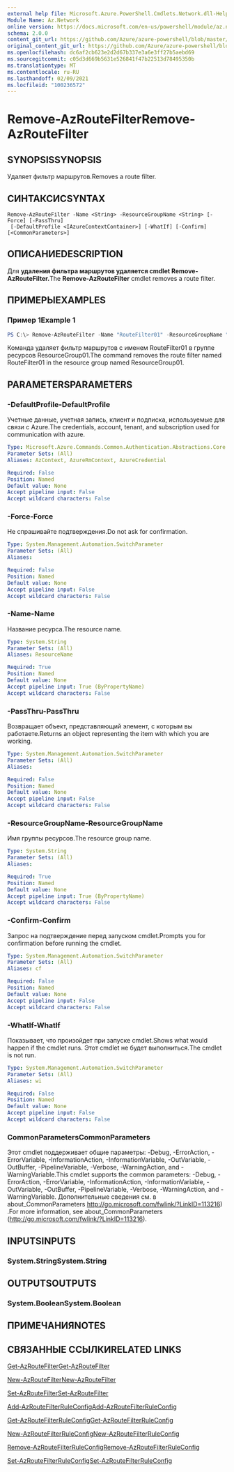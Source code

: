 ```yaml
---
external help file: Microsoft.Azure.PowerShell.Cmdlets.Network.dll-Help.xml
Module Name: Az.Network
online version: https://docs.microsoft.com/en-us/powershell/module/az.network/remove-azroutefilter
schema: 2.0.0
content_git_url: https://github.com/Azure/azure-powershell/blob/master/src/Network/Network/help/Remove-AzRouteFilter.md
original_content_git_url: https://github.com/Azure/azure-powershell/blob/master/src/Network/Network/help/Remove-AzRouteFilter.md
ms.openlocfilehash: dc6af2cb623e2d2d67b337e3a6e3ff27b5aebd69
ms.sourcegitcommit: c05d3d669b5631e526841f47b22513d78495350b
ms.translationtype: MT
ms.contentlocale: ru-RU
ms.lasthandoff: 02/09/2021
ms.locfileid: "100236572"
---
```

# <span data-ttu-id="219e2-101">Remove-AzRouteFilter</span><span class="sxs-lookup"><span data-stu-id="219e2-101">Remove-AzRouteFilter</span></span>

## <span data-ttu-id="219e2-102">SYNOPSIS</span><span class="sxs-lookup"><span data-stu-id="219e2-102">SYNOPSIS</span></span>
<span data-ttu-id="219e2-103">Удаляет фильтр маршрутов.</span><span class="sxs-lookup"><span data-stu-id="219e2-103">Removes a route filter.</span></span>

## <span data-ttu-id="219e2-104">СИНТАКСИС</span><span class="sxs-lookup"><span data-stu-id="219e2-104">SYNTAX</span></span>

```
Remove-AzRouteFilter -Name <String> -ResourceGroupName <String> [-Force] [-PassThru]
 [-DefaultProfile <IAzureContextContainer>] [-WhatIf] [-Confirm] [<CommonParameters>]
```

## <span data-ttu-id="219e2-105">ОПИСАНИЕ</span><span class="sxs-lookup"><span data-stu-id="219e2-105">DESCRIPTION</span></span>
<span data-ttu-id="219e2-106">Для **удаления фильтра маршрутов удаляется cmdlet Remove-AzRouteFilter.**</span><span class="sxs-lookup"><span data-stu-id="219e2-106">The **Remove-AzRouteFilter** cmdlet removes a route filter.</span></span>

## <span data-ttu-id="219e2-107">ПРИМЕРЫ</span><span class="sxs-lookup"><span data-stu-id="219e2-107">EXAMPLES</span></span>

### <span data-ttu-id="219e2-108">Пример 1</span><span class="sxs-lookup"><span data-stu-id="219e2-108">Example 1</span></span>
```powershell
PS C:\> Remove-AzRouteFilter -Name "RouteFilter01" -ResourceGroupName "ResourceGroup01"
```

<span data-ttu-id="219e2-109">Команда удаляет фильтр маршрутов с именем RouteFilter01 в группе ресурсов ResourceGroup01.</span><span class="sxs-lookup"><span data-stu-id="219e2-109">The command removes the route filter named RouteFilter01 in the resource group named ResourceGroup01.</span></span>

## <span data-ttu-id="219e2-110">PARAMETERS</span><span class="sxs-lookup"><span data-stu-id="219e2-110">PARAMETERS</span></span>

### <span data-ttu-id="219e2-111">-DefaultProfile</span><span class="sxs-lookup"><span data-stu-id="219e2-111">-DefaultProfile</span></span>
<span data-ttu-id="219e2-112">Учетные данные, учетная запись, клиент и подписка, используемые для связи с Azure.</span><span class="sxs-lookup"><span data-stu-id="219e2-112">The credentials, account, tenant, and subscription used for communication with azure.</span></span>

```yaml
Type: Microsoft.Azure.Commands.Common.Authentication.Abstractions.Core.IAzureContextContainer
Parameter Sets: (All)
Aliases: AzContext, AzureRmContext, AzureCredential

Required: False
Position: Named
Default value: None
Accept pipeline input: False
Accept wildcard characters: False
```

### <span data-ttu-id="219e2-113">-Force</span><span class="sxs-lookup"><span data-stu-id="219e2-113">-Force</span></span>
<span data-ttu-id="219e2-114">Не спрашивайте подтверждения.</span><span class="sxs-lookup"><span data-stu-id="219e2-114">Do not ask for confirmation.</span></span>

```yaml
Type: System.Management.Automation.SwitchParameter
Parameter Sets: (All)
Aliases:

Required: False
Position: Named
Default value: None
Accept pipeline input: False
Accept wildcard characters: False
```

### <span data-ttu-id="219e2-115">-Name</span><span class="sxs-lookup"><span data-stu-id="219e2-115">-Name</span></span>
<span data-ttu-id="219e2-116">Название ресурса.</span><span class="sxs-lookup"><span data-stu-id="219e2-116">The resource name.</span></span>

```yaml
Type: System.String
Parameter Sets: (All)
Aliases: ResourceName

Required: True
Position: Named
Default value: None
Accept pipeline input: True (ByPropertyName)
Accept wildcard characters: False
```

### <span data-ttu-id="219e2-117">-PassThru</span><span class="sxs-lookup"><span data-stu-id="219e2-117">-PassThru</span></span>
<span data-ttu-id="219e2-118">Возвращает объект, представляющий элемент, с которым вы работаете.</span><span class="sxs-lookup"><span data-stu-id="219e2-118">Returns an object representing the item with which you are working.</span></span>

```yaml
Type: System.Management.Automation.SwitchParameter
Parameter Sets: (All)
Aliases:

Required: False
Position: Named
Default value: None
Accept pipeline input: False
Accept wildcard characters: False
```

### <span data-ttu-id="219e2-119">-ResourceGroupName</span><span class="sxs-lookup"><span data-stu-id="219e2-119">-ResourceGroupName</span></span>
<span data-ttu-id="219e2-120">Имя группы ресурсов.</span><span class="sxs-lookup"><span data-stu-id="219e2-120">The resource group name.</span></span>

```yaml
Type: System.String
Parameter Sets: (All)
Aliases:

Required: True
Position: Named
Default value: None
Accept pipeline input: True (ByPropertyName)
Accept wildcard characters: False
```

### <span data-ttu-id="219e2-121">-Confirm</span><span class="sxs-lookup"><span data-stu-id="219e2-121">-Confirm</span></span>
<span data-ttu-id="219e2-122">Запрос на подтверждение перед запуском cmdlet.</span><span class="sxs-lookup"><span data-stu-id="219e2-122">Prompts you for confirmation before running the cmdlet.</span></span>

```yaml
Type: System.Management.Automation.SwitchParameter
Parameter Sets: (All)
Aliases: cf

Required: False
Position: Named
Default value: None
Accept pipeline input: False
Accept wildcard characters: False
```

### <span data-ttu-id="219e2-123">-WhatIf</span><span class="sxs-lookup"><span data-stu-id="219e2-123">-WhatIf</span></span>
<span data-ttu-id="219e2-124">Показывает, что произойдет при запуске cmdlet.</span><span class="sxs-lookup"><span data-stu-id="219e2-124">Shows what would happen if the cmdlet runs.</span></span>
<span data-ttu-id="219e2-125">Этот cmdlet не будет выполниться.</span><span class="sxs-lookup"><span data-stu-id="219e2-125">The cmdlet is not run.</span></span>

```yaml
Type: System.Management.Automation.SwitchParameter
Parameter Sets: (All)
Aliases: wi

Required: False
Position: Named
Default value: None
Accept pipeline input: False
Accept wildcard characters: False
```

### <span data-ttu-id="219e2-126">CommonParameters</span><span class="sxs-lookup"><span data-stu-id="219e2-126">CommonParameters</span></span>
<span data-ttu-id="219e2-127">Этот cmdlet поддерживает общие параметры: -Debug, -ErrorAction, -ErrorVariable, -InformationAction, -InformationVariable, -OutVariable, -OutBuffer, -PipelineVariable, -Verbose, -WarningAction, and -WarningVariable.</span><span class="sxs-lookup"><span data-stu-id="219e2-127">This cmdlet supports the common parameters: -Debug, -ErrorAction, -ErrorVariable, -InformationAction, -InformationVariable, -OutVariable, -OutBuffer, -PipelineVariable, -Verbose, -WarningAction, and -WarningVariable.</span></span> <span data-ttu-id="219e2-128">Дополнительные сведения см. в about_CommonParameters http://go.microsoft.com/fwlink/?LinkID=113216) .</span><span class="sxs-lookup"><span data-stu-id="219e2-128">For more information, see about_CommonParameters (http://go.microsoft.com/fwlink/?LinkID=113216).</span></span>

## <span data-ttu-id="219e2-129">INPUTS</span><span class="sxs-lookup"><span data-stu-id="219e2-129">INPUTS</span></span>

### <span data-ttu-id="219e2-130">System.String</span><span class="sxs-lookup"><span data-stu-id="219e2-130">System.String</span></span>

## <span data-ttu-id="219e2-131">OUTPUTS</span><span class="sxs-lookup"><span data-stu-id="219e2-131">OUTPUTS</span></span>

### <span data-ttu-id="219e2-132">System.Boolean</span><span class="sxs-lookup"><span data-stu-id="219e2-132">System.Boolean</span></span>

## <span data-ttu-id="219e2-133">ПРИМЕЧАНИЯ</span><span class="sxs-lookup"><span data-stu-id="219e2-133">NOTES</span></span>

## <span data-ttu-id="219e2-134">СВЯЗАННЫЕ ССЫЛКИ</span><span class="sxs-lookup"><span data-stu-id="219e2-134">RELATED LINKS</span></span>

[<span data-ttu-id="219e2-135">Get-AzRouteFilter</span><span class="sxs-lookup"><span data-stu-id="219e2-135">Get-AzRouteFilter</span></span>](./Get-AzRouteFilter.md)

[<span data-ttu-id="219e2-136">New-AzRouteFilter</span><span class="sxs-lookup"><span data-stu-id="219e2-136">New-AzRouteFilter</span></span>](./New-AzRouteFilter.md)

[<span data-ttu-id="219e2-137">Set-AzRouteFilter</span><span class="sxs-lookup"><span data-stu-id="219e2-137">Set-AzRouteFilter</span></span>](./Set-AzRouteFilter.md)

[<span data-ttu-id="219e2-138">Add-AzRouteFilterRuleConfig</span><span class="sxs-lookup"><span data-stu-id="219e2-138">Add-AzRouteFilterRuleConfig</span></span>](./Add-AzRouteFilterRuleConfig.md)

[<span data-ttu-id="219e2-139">Get-AzRouteFilterRuleConfig</span><span class="sxs-lookup"><span data-stu-id="219e2-139">Get-AzRouteFilterRuleConfig</span></span>](./Get-AzRouteFilterRuleConfig.md)

[<span data-ttu-id="219e2-140">New-AzRouteFilterRuleConfig</span><span class="sxs-lookup"><span data-stu-id="219e2-140">New-AzRouteFilterRuleConfig</span></span>](./New-AzRouteFilterRuleConfig.md)

[<span data-ttu-id="219e2-141">Remove-AzRouteFilterRuleConfig</span><span class="sxs-lookup"><span data-stu-id="219e2-141">Remove-AzRouteFilterRuleConfig</span></span>](./Remove-AzRouteFilterRuleConfig.md)

[<span data-ttu-id="219e2-142">Set-AzRouteFilterRuleConfig</span><span class="sxs-lookup"><span data-stu-id="219e2-142">Set-AzRouteFilterRuleConfig</span></span>](./Set-AzRouteFilterRuleConfig.md)
